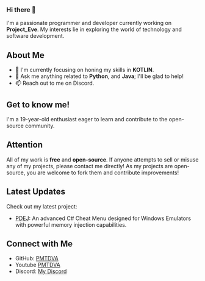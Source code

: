 ### Hi there 👋

I'm a passionate programmer and developer currently working on **Project_Eve**. My interests lie in exploring the world of technology and software development.

## About Me

- 🌱 I'm currently focusing on honing my skills in **KOTLIN**.
- 💬 Ask me anything related to **Python**, and **Java**; I'll be glad to help!
- 📫 Reach out to me on Discord.

## Get to know me!

I'm a 19-year-old enthusiast eager to learn and contribute to the open-source community.

## Attention

All of my work is **free** and **open-source**. If anyone attempts to sell or misuse any of my projects, please contact me directly! As my projects are open-source, you are welcome to fork them and contribute improvements!

## Latest Updates

Check out my latest project:

- [PDEJ](https://github.com/PMTDVA/PDEJ): An advanced C# Cheat Menu designed for Windows Emulators with powerful memory injection capabilities.

## Connect with Me

- GitHub: [PMTDVA]([https://github.com/Your-GitHub-Username](https://github.com/PMTDVA))
- Youtube [PMTDVA](https://www.youtube.com/channel/UCJYhw3GTP6hvoxNgevGfXBg)
- Discord: [My Discord](https://discord.com/invite/d5kup5xcKz) <!-- Replace with your Discord username and tag -->
